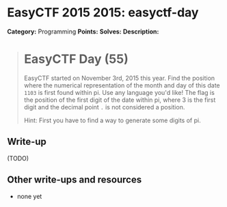 # EasyCTF 2015 2015: easyctf-day

**Category:** Programming
**Points:** 
**Solves:** 
**Description:**

> # EasyCTF Day (55)
> 
> 
> EasyCTF started on November 3rd, 2015 this year. Find the position where the numerical representation of the month and day of this date `1103` is first found within pi. Use any language you'd like! The flag is the position of the first digit of the date within pi, where 3 is the first digit and the decimal point `.` is not considered a position.
> 
> 
> Hint: First you have to find a way to generate some digits of pi.


## Write-up

(TODO)

## Other write-ups and resources

* none yet
